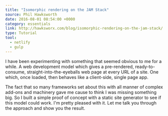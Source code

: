 ```yaml
---
title: "Isomorphic rendering on the JAM Stack"
source: Phil Hawksworth
date: 2016-08-01 08:54:00 +0000
category: essentials
link: http://hawksworx.com/blog/isomorphic-rendering-on-the-jam-stack/
type: Tutorial
tool:
  - netlify
  - gulp
---
```

I have been experimenting with something that seemed obvious to me for a while. A web development model which gives a pre-rendered, ready-to-consume, straight-into-the-eyeballs web page at every URL of a site. One which, once loaded, then behaves like a client-side, single page app.

The fact that so many frameworks set about this with all manner of complex add-ons and machinery gave me cause to think I was missing something big. So I built a simple proof of concept with a static site generator to see if this model could work. I'm pretty pleased with it. Let me talk you through the approach and show you the result.





